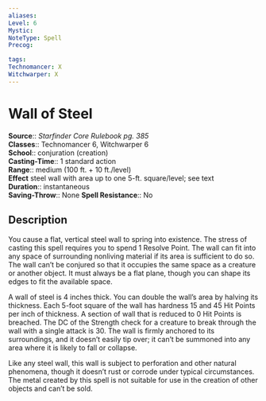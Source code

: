 ```yaml
---
aliases: 
Level: 6
Mystic: 
NoteType: Spell
Precog: 

tags: 
Technomancer: X
Witchwarper: X
---
```


# Wall of Steel

**Source**:: _Starfinder Core Rulebook pg. 385_  
**Classes**:: Technomancer 6, Witchwarper 6  
**School**:: conjuration (creation)  
**Casting-Time**:: 1 standard action  
**Range**:: medium (100 ft. + 10 ft./level)  
**Effect** steel wall with area up to one 5-ft. square/level; see text  
**Duration**:: instantaneous  
**Saving-Throw**:: None
**Spell Resistance**:: No

## Description

You cause a flat, vertical steel wall to spring into existence. The stress of casting this spell requires you to spend 1 Resolve Point. The wall can fit into any space of surrounding nonliving material if its area is sufficient to do so. The wall can’t be conjured so that it occupies the same space as a creature or another object. It must always be a flat plane, though you can shape its edges to fit the available space.

A wall of steel is 4 inches thick. You can double the wall’s area by halving its thickness. Each 5-foot square of the wall has hardness 15 and 45 Hit Points per inch of thickness. A section of wall that is reduced to 0 Hit Points is breached. The DC of the Strength check for a creature to break through the wall with a single attack is 30. The wall is firmly anchored to its surroundings, and it doesn’t easily tip over; it can’t be summoned into any area where it is likely to fall or collapse.

Like any steel wall, this wall is subject to perforation and other natural phenomena, though it doesn’t rust or corrode under typical circumstances. The metal created by this spell is not suitable for use in the creation of other objects and can’t be sold.
